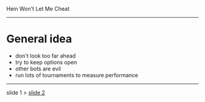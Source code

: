 Hein Won't Let Me Cheat

---

# General idea

- don't look too far ahead
- try to keep options open
- other bots are evil
- run lots of tournaments to measure performance

---

slide 1 > [slide 2](slide2.md)